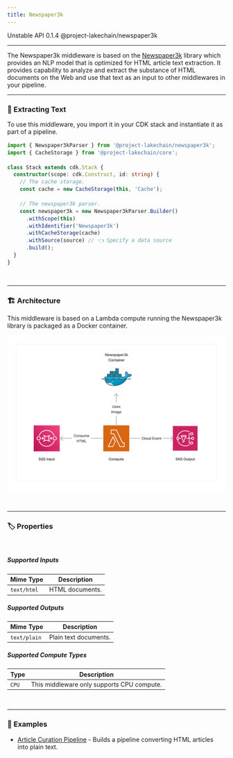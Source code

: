 ```yaml
---
title: Newspaper3k
---
```


<span title="Label: Pro" data-view-component="true" class="Label Label--api text-uppercase">
  Unstable API
</span>
<span title="Label: Pro" data-view-component="true" class="Label Label--version text-uppercase">
  0.1.4
</span>
<span title="Label: Pro" data-view-component="true" class="Label Label--package">
  @project-lakechain/newspaper3k
</span>
<br>

---

The Newspaper3k middleware is based on the [Newspaper3k](https://newspaper.readthedocs.io/en/latest/) library which provides an NLP model that is optimized for HTML article text extraction. It provides capability to analyze and extract the substance of HTML documents on the Web and use that text as an input to other middlewares in your pipeline.

---

### 📰 Extracting Text

To use this middleware, you import it in your CDK stack and instantiate it as part of a pipeline.

```typescript
import { Newspaper3kParser } from '@project-lakechain/newspaper3k';
import { CacheStorage } from '@project-lakechain/core';

class Stack extends cdk.Stack {
  constructor(scope: cdk.Construct, id: string) {
    // The cache storage.
    const cache = new CacheStorage(this, 'Cache');
    
    // The newspaper3k parser.
    const newspaper3k = new Newspaper3kParser.Builder()
      .withScope(this)
      .withIdentifier('Newspaper3k')
      .withCacheStorage(cache)
      .withSource(source) // 👈 Specify a data source
      .build();
  }
}
```

<br>

---

### 🏗️ Architecture

This middleware is based on a Lambda compute running the Newspaper3k library is packaged as a Docker container.

![Newspaper3k Architecture](../../../assets/newspaper3k-parser-architecture.png)

<br>

---

### 🏷️ Properties

<br>

##### Supported Inputs

|  Mime Type  | Description |
| ----------- | ----------- |
| `text/html` | HTML documents. |

##### Supported Outputs

|  Mime Type  | Description |
| ----------- | ----------- |
| `text/plain` | Plain text documents. |

##### Supported Compute Types

| Type  | Description |
| ----- | ----------- |
| `CPU` | This middleware only supports CPU compute. |

<br>

---

### 📖 Examples

- [Article Curation Pipeline](https://github.com/awslabs/project-lakechain/tree/main/examples/simple-pipelines/article-curation-pipeline/) - Builds a pipeline converting HTML articles into plain text.
